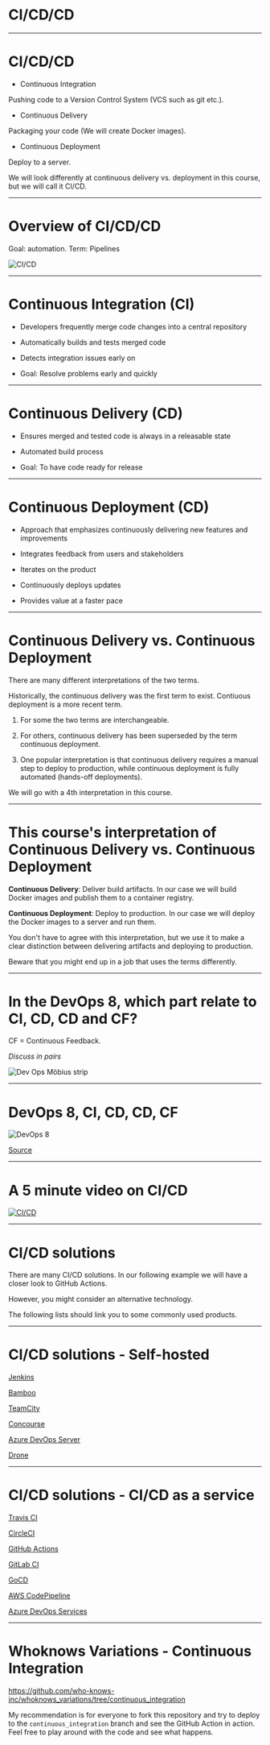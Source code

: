 <!-- CI/CD/CD -->

<div class="title-card">
    <h1>CI/CD/CD</h1>
</div>

---

# CI/CD/CD

* Continuous Integration

Pushing code to a Version Control System (VCS such as git etc.).

* Continuous Delivery

Packaging your code (We will create Docker images).

* Continuous Deployment

Deploy to a server.

We will look differently at continuous delivery vs. deployment in this course, but we will call it CI/CD. 

---

# Overview of CI/CD/CD

Goal: automation. 
Term: Pipelines

![CI/CD](./assets_ci_cd/ci_cd_cd.png)

---

# Continuous Integration (CI)

  - Developers frequently merge code changes into a central repository

  - Automatically builds and tests merged code

  - Detects integration issues early on

  - Goal: Resolve problems early and quickly

---

# Continuous Delivery (CD)

  - Ensures merged and tested code is always in a releasable state

  - Automated build process

  - Goal: To have code ready for release

---

# Continuous Deployment (CD)

  - Approach that emphasizes continuously delivering new features and improvements

  - Integrates feedback from users and stakeholders

  - Iterates on the product

  - Continuously deploys updates

  - Provides value at a faster pace

---

# Continuous Delivery vs. Continuous Deployment

There are many different interpretations of the two terms.

Historically, the continuous delivery was the first term to exist. Contiuous deployment is a more recent term.

1. For some the two terms are interchangeable. 

2. For others, continuous delivery has been superseded by the term continuous deployment.

3. One popular interpretation is that continuous delivery requires a manual step to deploy to production, while continuous deployment is fully automated (hands-off deployments).

We will go with a 4th interpretation in this course.

---

# This course's interpretation of Continuous Delivery vs. Continuous Deployment

**Continuous Delivery**: Deliver build artifacts. In our case we will build Docker images and publish them to a container registry.

**Continuous Deployment**: Deploy to production. In our case we will deploy the Docker images to a server and run them.

You don't have to agree with this interpretation, but we use it to make a clear distinction between delivering artifacts and deploying to production.

Beware that you might end up in a job that uses the terms differently.

---

# In the DevOps 8, which part relate to CI, CD, CD and CF?

CF = Continuous Feedback. 

*Discuss in pairs*

<div>
    <img src="./assets_ci_cd/möbius_strip.png" alt="Dev Ops Möbius strip"/>
</div>

---

# DevOps 8, CI, CD, CD, CF

<div>
    <img src="./assets_ci_cd/devops_8.png" alt="DevOps 8"/>
</div>

[Source](https://www.atlassian.com/devops/what-is-devops/devops-best-practices)


---

# A 5 minute video on CI/CD

[![CI/CD](http://img.youtube.com/vi/42UP1fxi2SY/0.jpg)](https://www.youtube.com/watch?v=42UP1fxi2SY)


---

# CI/CD solutions

There are many CI/CD solutions. In our following example we will have a closer look to GitHub Actions.

However, you might consider an alternative technology.

The following lists should link you to some commonly used products.

---

# CI/CD solutions - Self-hosted

[Jenkins](https://jenkins.io/index.html)  

[Bamboo](https://www.atlassian.com/software/bamboo)  

[TeamCity](https://www.jetbrains.com/teamcity/)  

[Concourse](https://concourse.ci)  

[Azure DevOps Server](https://azure.microsoft.com/en-us/services/devops/server/)  

[Drone](https://www.drone.io/)

---

# CI/CD solutions - CI/CD as a service

[Travis CI](https://travis-ci.org/)  

[CircleCI](https://circleci.com)  

[GitHub Actions](https://github.com/features/actions)  

[GitLab CI](https://docs.gitlab.com/ee/topics/build_your_application.html)  

[GoCD](https://www.gocd.org/)  

[AWS CodePipeline](https://aws.amazon.com/codepipeline/)

[Azure DevOps Services](https://azure.microsoft.com/en-us/services/devops/)

---

# Whoknows Variations - Continuous Integration

https://github.com/who-knows-inc/whoknows_variations/tree/continuous_integration

My recommendation is for everyone to fork this repository and try to deploy to the `continuous_integration` branch and see the GitHub Action in action. Feel free to play around with the code and see what happens.